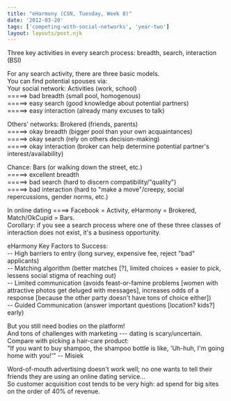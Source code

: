```yaml
---
title: "eHarmony (CSN, Tuesday, Week 8)"
date: '2012-03-20'
tags: ['competing-with-social-networks', 'year-two']
layout: layouts/post.njk
---
```


Three key activities in every search process: breadth, search, interaction (BSI)

For any search activity, there are three basic models.\
You can find potential spouses via:\
Your social network: Activities (work, school)\
=====> bad breadth (small pool, homogenous)\
=====> easy search (good knowledge about potential partners)\
=====> easy interaction (already many excuses to talk)

Others' networks: Brokered (friends, parents)\
=====> okay breadth (bigger pool than your own acquaintances)\
=====> okay search (rely on others decision-making)\
=====> okay interaction (broker can help determine potential partner's interest/availability)

Chance: Bars (or walking down the street, etc.)\
=====> excellent breadth\
=====> bad search (hard to discern compatibility/"quality")\
=====> bad interaction (hard to "make a move"/creepy, social repercussions, gender norms, etc.)

In online dating ====> Facebook = Activity, eHarmony = Brokered, Match/OkCupid = Bars.\
Corollary: if you see a search process where one of these three classes of interaction does not exist, it's a business opportunity.

eHarmony Key Factors to Success:\
-- High barriers to entry (long survey, expensive fee, reject "bad" applicants)\
-- Matching algorithm (better matches [?], limited choices = easier to pick, lessens social stigma of reaching out)\
-- Limited communication (avoids feast-or-famine problems [women with attractive photos get deluged with messages], increases odds of a response [because the other party doesn't have tons of choice either])\
-- Guided Communication (answer important questions [location? kids?] early)

But you still need bodies on the platform!\
And tons of challenges with marketing --- dating is scary/uncertain. Compare with picking a hair-care product:\
"If you want to buy shampoo, the shampoo bottle is like, 'Uh-huh, I'm going home with you!'" -- Misiek

Word-of-mouth advertising doesn't work well; no one wants to tell their friends they are using an online dating service...\
So customer acquisition cost tends to be very high: ad spend for big sites on the order of 40% of revenue.
